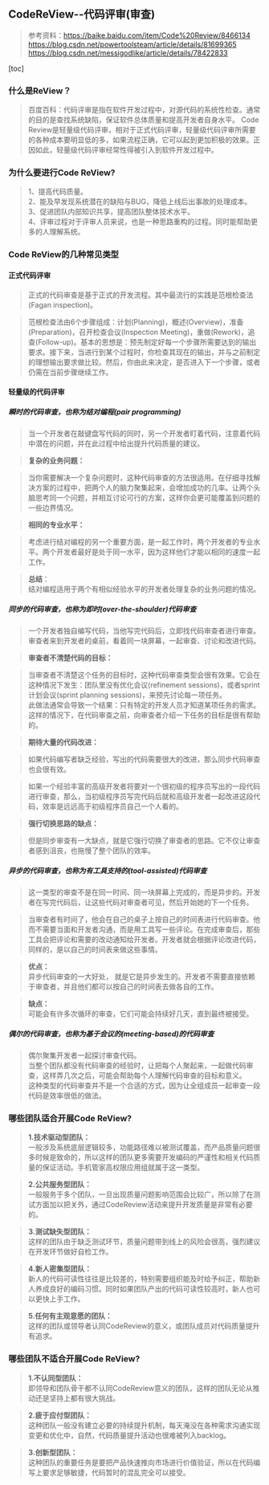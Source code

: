 ## CodeReView--代码评审(审查)
> 参考资料：https://baike.baidu.com/item/Code%20Review/8466134
> https://blog.csdn.net/powertoolsteam/article/details/81699365
> https://blog.csdn.net/messigodlike/article/details/78422833


[toc]

### 什么是ReView？

> 百度百科：代码评审是指在软件开发过程中，对源代码的系统性检查。通常的目的是查找系统缺陷，保证软件总体质量和提高开发者自身水平。 Code Review是轻量级代码评审，相对于正式代码评审，轻量级代码评审所需要的各种成本要明显低的多，如果流程正确，它可以起到更加积极的效果。正因如此，轻量级代码评审经常性得被引入到软件开发过程中。

### 为什么要进行Code ReView?
> 1、提高代码质量。  
> 2、能及早发现系统潜在的缺陷与BUG，降低上线后出事故的处理成本。  
> 3、促进团队内部知识共享，提高团队整体技术水平。   
> 4、评审过程对于评审人员来说，也是一种思路重构的过程。同时能帮助更多的人理解系统。  

### Code ReView的几种常见类型

#### 正式代码评审
> 正式的代码审查是基于正式的开发流程。其中最流行的实践是范根检查法(Fagan inspection)。 
 
> 范根检查法由6个步骤组成：计划(Planning)，概述(Overview)，准备(Preparation)，召开检查会议(Inspection Meeting)，重做(Rework)，追查(Follow-up)。基本的思想是：预先制定好每一个步骤所需要达到的输出要求。接下来，当进行到某个过程时，你检查其现在的输出，并与之前制定的理想输出要求做比较。然后，你由此来决定，是否进入下一个步骤，或者仍需在当前步骤继续工作。
 
#### 轻量级的代码评审

##### 瞬时的代码审查，也称为结对编程(pair programming)
> 当一个开发者在敲键盘写代码的同时，另一个开发者盯着代码，注意着代码中潜在的问题，并在此过程中给出提升代码质量的建议。

> **复杂的业务问题：**  

> 当你需要解决一个复杂问题时，这种代码审查的方法很适用。在仔细寻找解决方案的过程中，把两个人的脑力聚集起来，会增加成功的几率。让两个头脑思考同一个问题，并相互讨论可行的方案，这样你会更可能覆盖到问题的一些边界情况。

> **相同的专业水平：**  

> 考虑进行结对编程的另一个重要方面，是一起工作时，两个开发者的专业水平。两个开发者最好是处于同一水平，因为这样他们才能以相同的速度一起工作。  

> **总结**：  
> 结对编程适用于两个有相似经验水平的开发者处理复杂的业务问题的情况。


##### 同步的代码审查，也称为即时(over-the-shoulder)代码审查
> 一个开发者独自编写代码，当他写完代码后，立即找代码审查者进行审查。审查者来到开发者的桌前，看着同一块屏幕，一起审查、讨论和改进代码。

> **审查者不清楚代码的目标：**  

> 当审查者不清楚这个任务的目标时，这种代码审查类型会很有效果。它会在这种情况下发生：团队里没有优化会议(refinement sessions)，或者sprint计划会议(sprint planning sessions)，来预先讨论每一项任务。  
> 此做法通常会导致一个结果：只有特定的开发人员才知道某项任务的需求。  
> 这样的情况下，在代码审查之前，向审查者介绍一下任务的目标是很有帮助的。

> **期待大量的代码改进：**  

> 如果代码编写者缺乏经验，写出的代码需要很大的改进，那么同步代码审查也会很有效。

> 如果一个经验丰富的高级开发者将要对一个很初级的程序员写出的一段代码进行审查，那么，当初级程序员写完代码后就和高级开发者一起改进这段代码，效率是远远高于初级程序员自己一个人看的。

> **强行切换思路的缺点：**  

> 但是同步审查有一大缺点，就是它强行切换了审查者的思路。它不仅让审查者感到沮丧，也拖慢了整个团队的效率。

##### 异步的代码审查，也称为有工具支持的(tool-assisted)代码审查
> 这一类型的审查不是在同一时间、同一块屏幕上完成的，而是异步的。开发者在写完代码后，让这些代码对审查者可见，然后开始她的下一个任务。

> 当审查者有时间了，他会在自己的桌子上按自己的时间表进行代码审查。他而不需要当面和开发者沟通，而是用工具写一些评论。在完成审查后，那些工具会把评论和需要的改动通知给开发者。开发者就会根据评论改进代码，同样的，是以自己的时间表来做这些事情。

> **优点：**  
> 异步代码审查的一大好处， 就是它是异步发生的。开发者不需要直接依赖于审查者，并且他们都可以按自己的时间表去做各自的工作。

> **缺点：**  
> 可能会有许多次循环的审查，它们可能会持续好几天，直到最终被接受。

##### 偶尔的代码审查，也称为基于会议的(meeting-based)的代码审查
> 偶尔聚集开发者一起探讨审查代码。  
> 当整个团队都没有代码审查的经验时，让把每个人聚起来，一起做代码审查，这样弄几次之后，可能会帮助每个人理解代码审查的目标和意义。  
> 这种类型的代码审查并不是一个合适的方式，因为让全组成员一起审查一段代码是效率很低的做法。

### 哪些团队适合开展Code ReView?

> **1.技术驱动型团队：**  
> 一般涉及系统底层逻辑较多，功能路径难以被测试覆盖，而产品质量问题很多时候是致命的，所以这样的团队更多需要开发编码的严谨性和相关代码质量的保证活动。手机管家高权限应用组就属于这一类型。

> **2.公共服务型团队：**  
> 一般服务于多个团队，一旦出现质量问题影响范围会比较广，所以除了在测试方面加以把关外，通过CodeReview活动来提升开发质量是非常有必要的。

> **3.测试缺失型团队：**  
> 这样的团队由于缺乏测试环节，质量问题带到线上的风险会很高，强烈建议在开发环节做好自检工作。

> **4.新人密集型团队：**  
> 新人的代码可读性往往是比较差的，特别需要组织能及时给予纠正，帮助新人养成良好的编码习惯。同时如果团队产出的代码可读性较高时，新人也可以更快上手工作。

> **5.任何有主观意愿的团队：**  
> 这样的团队或领导者认同CodeReview的意义，或团队成员对代码质量提升有追求。

### 哪些团队不适合开展Code ReView?

> **1.不认同型团队：**  
> 即领导和团队骨干都不认同CodeReview意义的团队，这样的团队无论从推动还是坚持上都有很大挑战。

> **2.疲于应付型团队：**  
> 这种团队一般没有建立必要的持续提升机制，每天淹没在各种需求沟通实现变更和优化中，自然，代码质量提升活动也很难被列入backlog。

> **3.创新型团队：**  
> 这种团队的重要任务是要把产品快速推向市场进行价值验证，所以在代码编写上要求足够敏捷，代码暂时的混乱完全可以接受。



